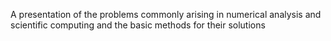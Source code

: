 A presentation of the problems commonly arising in numerical analysis and scientific computing and the basic methods for their solutions
